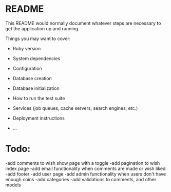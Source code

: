 # README

This README would normally document whatever steps are necessary to get the
application up and running.

Things you may want to cover:

* Ruby version

* System dependencies

* Configuration

* Database creation

* Database initialization

* How to run the test suite

* Services (job queues, cache servers, search engines, etc.)

* Deployment instructions

* ...

# Todo:
-add comments to wish show page with a toggle
-add pagination to wish index page
-add email functionality when comments are made or wish liked
-add footer
-add user page
-add admin functionality when users don't have enough coins
-add categories
-add validations to comments, and other models
